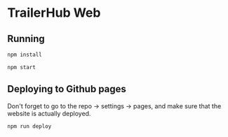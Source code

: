 # TrailerHub Web

## Running

```bash
npm install
```

```bash
npm start
```

## Deploying to Github pages

Don't forget to go to the repo -> settings -> pages, and make sure that the website is actually deployed.

```bash
npm run deploy
```